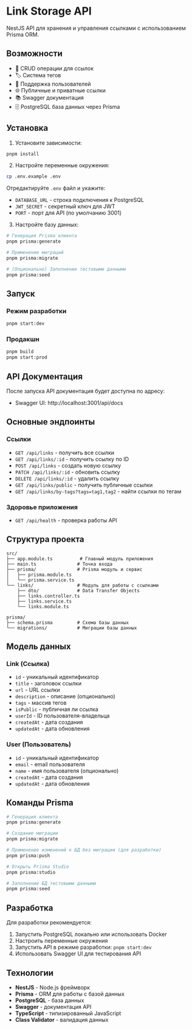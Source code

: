 # Link Storage API

NestJS API для хранения и управления ссылками с использованием Prisma ORM.

## Возможности

- 🔗 CRUD операции для ссылок
- 🏷️ Система тегов
- 👥 Поддержка пользователей
- 🌐 Публичные и приватные ссылки
- 📚 Swagger документация
- 🗄️ PostgreSQL база данных через Prisma

## Установка

1. Установите зависимости:
```bash
pnpm install
```

2. Настройте переменные окружения:
```bash
cp .env.example .env
```

Отредактируйте `.env` файл и укажите:
- `DATABASE_URL` - строка подключения к PostgreSQL
- `JWT_SECRET` - секретный ключ для JWT
- `PORT` - порт для API (по умолчанию 3001)

3. Настройте базу данных:
```bash
# Генерация Prisma клиента
pnpm prisma:generate

# Применение миграций
pnpm prisma:migrate

# (Опционально) Заполнение тестовыми данными
pnpm prisma:seed
```

## Запуск

### Режим разработки
```bash
pnpm start:dev
```

### Продакшн
```bash
pnpm build
pnpm start:prod
```

## API Документация

После запуска API документация будет доступна по адресу:
- Swagger UI: http://localhost:3001/api/docs

## Основные эндпоинты

### Ссылки
- `GET /api/links` - получить все ссылки
- `GET /api/links/:id` - получить ссылку по ID
- `POST /api/links` - создать новую ссылку
- `PATCH /api/links/:id` - обновить ссылку
- `DELETE /api/links/:id` - удалить ссылку
- `GET /api/links/public` - получить публичные ссылки
- `GET /api/links/by-tags?tags=tag1,tag2` - найти ссылки по тегам

### Здоровье приложения
- `GET /api/health` - проверка работы API

## Структура проекта

```
src/
├── app.module.ts          # Главный модуль приложения
├── main.ts               # Точка входа
├── prisma/               # Prisma модуль и сервис
│   ├── prisma.module.ts
│   └── prisma.service.ts
└── links/                # Модуль для работы с ссылками
    ├── dto/              # Data Transfer Objects
    ├── links.controller.ts
    ├── links.service.ts
    └── links.module.ts

prisma/
├── schema.prisma         # Схема базы данных
└── migrations/           # Миграции базы данных
```

## Модель данных

### Link (Ссылка)
- `id` - уникальный идентификатор
- `title` - заголовок ссылки
- `url` - URL ссылки
- `description` - описание (опционально)
- `tags` - массив тегов
- `isPublic` - публичная ли ссылка
- `userId` - ID пользователя-владельца
- `createdAt` - дата создания
- `updatedAt` - дата обновления

### User (Пользователь)
- `id` - уникальный идентификатор
- `email` - email пользователя
- `name` - имя пользователя (опционально)
- `createdAt` - дата создания
- `updatedAt` - дата обновления

## Команды Prisma

```bash
# Генерация клиента
pnpm prisma:generate

# Создание миграции
pnpm prisma:migrate

# Применение изменений к БД без миграции (для разработки)
pnpm prisma:push

# Открыть Prisma Studio
pnpm prisma:studio

# Заполнение БД тестовыми данными
pnpm prisma:seed
```

## Разработка

Для разработки рекомендуется:

1. Запустить PostgreSQL локально или использовать Docker
2. Настроить переменные окружения
3. Запустить API в режиме разработки: `pnpm start:dev`
4. Использовать Swagger UI для тестирования API

## Технологии

- **NestJS** - Node.js фреймворк
- **Prisma** - ORM для работы с базой данных
- **PostgreSQL** - база данных
- **Swagger** - документация API
- **TypeScript** - типизированный JavaScript
- **Class Validator** - валидация данных